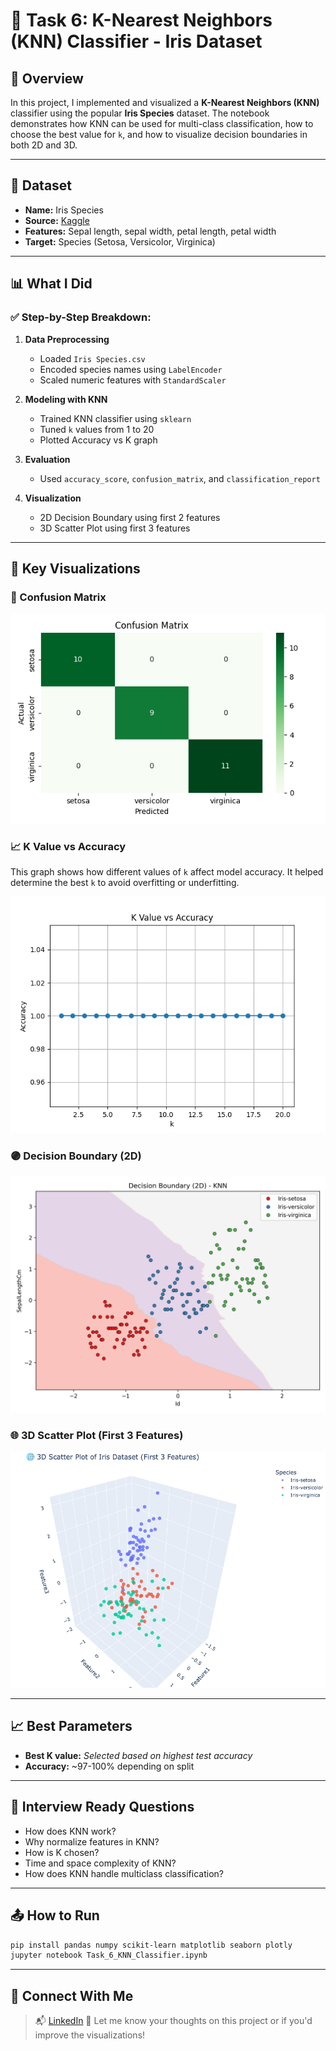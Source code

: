 # 📘 Task 6: K-Nearest Neighbors (KNN) Classifier - Iris Dataset

## 🧠 Overview

In this project, I implemented and visualized a **K-Nearest Neighbors (KNN)** classifier using the popular **Iris Species** dataset. The notebook demonstrates how KNN can be used for multi-class classification, how to choose the best value for `k`, and how to visualize decision boundaries in both 2D and 3D.

---

## 📂 Dataset

* **Name:** Iris Species
* **Source:** [Kaggle](https://www.kaggle.com/uciml/iris)
* **Features:** Sepal length, sepal width, petal length, petal width
* **Target:** Species (Setosa, Versicolor, Virginica)

---

## 📊 What I Did

### ✅ Step-by-Step Breakdown:

1. **Data Preprocessing**

   * Loaded `Iris Species.csv`
   * Encoded species names using `LabelEncoder`
   * Scaled numeric features with `StandardScaler`

2. **Modeling with KNN**

   * Trained KNN classifier using `sklearn`
   * Tuned `k` values from 1 to 20
   * Plotted Accuracy vs K graph

3. **Evaluation**

   * Used `accuracy_score`, `confusion_matrix`, and `classification_report`

4. **Visualization**

   * 2D Decision Boundary using first 2 features
   * 3D Scatter Plot using first 3 features

---

## 📌 Key Visualizations

### 🔵 Confusion Matrix

![confusion-matrix.png](confusion-matrix.png)

### 📈 K Value vs Accuracy

This graph shows how different values of `k` affect model accuracy. It helped determine the best `k` to avoid overfitting or underfitting.

![k-accuracy-curve.png](k-accuracy-curve.png)

### 🟣 Decision Boundary (2D)

![decision-boundary.png](decision-boundary.png)

### 🌐 3D Scatter Plot (First 3 Features)

![3d-knn-iris.png](3d-knn-iris.png)

---

## 📈 Best Parameters

* **Best K value:** *Selected based on highest test accuracy*
* **Accuracy:** \~97-100% depending on split

---

## 💬 Interview Ready Questions

* How does KNN work?
* Why normalize features in KNN?
* How is K chosen?
* Time and space complexity of KNN?
* How does KNN handle multiclass classification?

---

## 📤 How to Run

```bash
pip install pandas numpy scikit-learn matplotlib seaborn plotly
jupyter notebook Task_6_KNN_Classifier.ipynb
```

---

## 🔗 Connect With Me

> 📬 [LinkedIn](https://www.linkedin.com/in/manish-kumar-srivastav)
> 🧠 Let me know your thoughts on this project or if you'd improve the visualizations!
